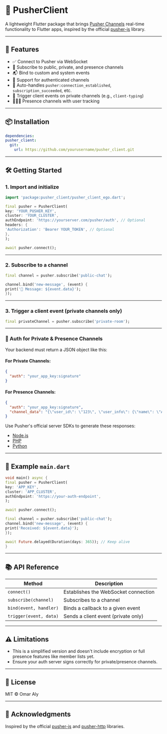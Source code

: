 # 📡 PusherClient

A lightweight Flutter package that brings [Pusher Channels](https://pusher.com/channels) real-time functionality to Flutter apps, inspired by the official [pusher-js](https://github.com/pusher/pusher-js) library.

---

## 🚀 Features

- ✅ Connect to Pusher via WebSocket
- 📢 Subscribe to public, private, and presence channels
- 📬 Bind to custom and system events
- 🔐 Support for authenticated channels
- 🔄 Auto-handles `pusher:connection_established`, `subscription_succeeded`, etc.
- 🔄 Trigger client events on private channels (e.g., `client-typing`)
- 🧑‍🤝‍🧑 Presence channels with user tracking

---

## 📦 Installation

  ```yaml
dependencies:
  pusher_client:
    git:
      url: https://github.com/yourusername/pusher_client.git
  ```

---

## 🛠️ Getting Started

### 1. Import and initialize

  ```dart
  import 'package:pusher_client/pusher_client_ego.dart';
  
  final pusher = PusherClient(
key: 'YOUR_PUSHER_KEY',
cluster: 'YOUR_CLUSTER',
authEndpoint: 'https://yourserver.com/pusher/auth', // Optional
headers: {
  'Authorization': 'Bearer YOUR_TOKEN', // Optional
},
  );
  
  await pusher.connect();
  ```

---

### 2. Subscribe to a channel

  ```dart
  final channel = pusher.subscribe('public-chat');
  
  channel.bind('new-message', (event) {
print('📩 Message: ${event.data}');
});
  ```

---

### 3. Trigger a client event (private channels only)

```dart
final privateChannel = pusher.subscribe('private-room');

```

---

### 🔐 Auth for Private & Presence Channels

Your backend must return a JSON object like this:

#### For Private Channels:

  ```json
  {
    "auth": "your_app_key:signature"
  }
  ```

#### For Presence Channels:

  ```json
  {
    "auth": "your_app_key:signature",
    "channel_data": "{\"user_id\": \"123\", \"user_info\": {\"name\": \"Alice\"}}"
  }
  ```

Use Pusher's official server SDKs to generate these responses:
- [Node.js](https://github.com/pusher/pusher-http-node)
- [PHP](https://github.com/pusher/pusher-http-php)
- [Python](https://github.com/pusher/pusher-http-python)

---

## 🧪 Example `main.dart`

  ```dart
  void main() async {
  final pusher = PusherClient(
key: 'APP_KEY',
cluster: 'APP_CLUSTER',
authEndpoint: 'https://your-auth-endpoint',
  );

  await pusher.connect();

  final channel = pusher.subscribe('public-chat');
  channel.bind('new-message', (event) {
print('Received: ${event.data}');
});

await Future.delayed(Duration(days: 365)); // Keep alive
}
  ```

---

## 📚 API Reference

| Method                  | Description                             |
  |-------------------------|-----------------------------------------|
| `connect()`             | Establishes the WebSocket connection    |
| `subscribe(channel)`    | Subscribes to a channel                 |
| `bind(event, handler)`  | Binds a callback to a given event       |
| `trigger(event, data)`  | Sends a client event (private only)     |

---

## ⚠️ Limitations

- This is a simplified version and doesn't include encryption or full presence features like member lists yet.
- Ensure your auth server signs correctly for private/presence channels.

---

## 📃 License

MIT © Omar Aly

---

## 🙌 Acknowledgments

Inspired by the official [pusher-js](https://github.com/pusher/pusher-js) and [pusher-http](https://github.com/pusher) libraries.
